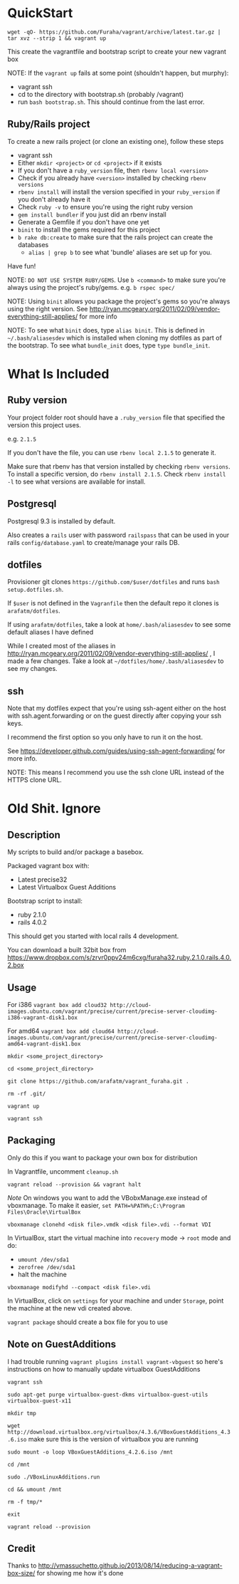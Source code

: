 
# QuickStart


`wget -qO- https://github.com/Furaha/vagrant/archive/latest.tar.gz | tar xvz --strip 1 && vagrant up`

This create the vagrantfile and bootstrap script to create your new vagrant box

NOTE: If the `vagrant up` fails at some point (shouldn't happen, but murphy):
- vagrant ssh
- cd to the directory with bootstrap.sh (probably /vagrant)
- run `bash bootstrap.sh`.
This should continue from the last error.

## Ruby/Rails project

To create a new rails project (or clone an existing one), follow these steps
- vagrant ssh
- Either `mkdir <project>` or `cd <project>` if it exists
- If you don't have a `ruby_version` file, then `rbenv local <version>`
- Check if you already have `<version>` installed by checking `rbenv versions`
- `rbenv install` will install the version specified in your `ruby_version` if you don't already have it
- Check `ruby -v` to ensure you're using the right ruby version
- `gem install bundler` if you just did an rbenv install
- Generate a Gemfile if you don't have one yet
- `binit` to install the gems required for this project
- `b rake db:create` to make sure that the rails project can create the databases
  - `alias | grep b` to see what 'bundle' aliases are set up for you.

Have fun!

NOTE: `DO NOT USE SYSTEM RUBY/GEMS`. Use `b <command>` to make sure you're
always using the project's ruby/gems. e.g. `b rspec spec/`

NOTE: Using `binit` allows you package the project's gems so you're always
using the right version. See
http://ryan.mcgeary.org/2011/02/09/vendor-everything-still-applies/ for more
info

NOTE: To see what `binit` does, type `alias binit`. This is defined in
`~/.bash/aliasesdev` which is installed when cloning my dotfiles as part of the
bootstrap. To see what `bundle_init` does, type `type bundle_init`.

# What Is Included

## Ruby version

Your project folder root should have a `.ruby_version` file that specified the
version this project uses.

e.g. `2.1.5`

If you don't have the file, you can use `rbenv local 2.1.5` to generate it.

Make sure that rbenv has that version installed by checking `rbenv versions`.
To install a specific version, do `rbenv install 2.1.5`. Check `rbenv install
-l` to see what versions are available for install.

## Postgresql

Postgresql 9.3 is installed by default.

Also creates a `rails` user with password `railspass` that can be used in your rails
`config/database.yaml` to create/manage your rails DB.

## dotfiles

Provisioner git clones `https://github.com/$user/dotfiles` and runs `bash
setup.dotfiles.sh`.

If `$user` is not defined in the `Vagranfile` then the default repo it clones is `arafatm/dotfiles`.

If using `arafatm/dotfiles`, take a look at `home/.bash/aliasesdev` to see some
default aliases I have defined

While I created most of the aliases in  http://ryan.mcgeary.org/2011/02/09/vendor-everything-still-applies/ , I made a few changes. Take a look at `~/dotfiles/home/.bash/aliasesdev` to see my changes.

## ssh

Note that my dotfiles expect that you're using ssh-agent either on the host with ssh.agent.forwarding or on the guest directly after copying your ssh keys.

I recommend the first option so you only have to run it on the host.

See https://developer.github.com/guides/using-ssh-agent-forwarding/ for more info. 

NOTE: This means I recommend you use the ssh clone URL instead of the HTTPS clone URL. 


# Old Shit. Ignore

## Description

My scripts to build and/or package a basebox.

Packaged vagrant box with:
- Latest precise32
- Latest Virtualbox Guest Additions

Bootstrap script to install:
- ruby 2.1.0
- rails 4.0.2

This should get you started with local rails 4 development.

You can download a built 32bit box from https://www.dropbox.com/s/zrvr0ppv24m6cxg/furaha32.ruby.2.1.0.rails.4.0.2.box

## Usage

For i386 `vagrant box add cloud32 http://cloud-images.ubuntu.com/vagrant/precise/current/precise-server-cloudimg-i386-vagrant-disk1.box` 

For amd64 `vagrant box add cloud64 http://cloud-images.ubuntu.com/vagrant/precise/current/precise-server-cloudimg-amd64-vagrant-disk1.box`

`mkdir <some_project_directory>`

`cd <some_project_directory>`

`git clone https://github.com/arafatm/vagrant_furaha.git .`

`rm -rf .git/`

`vagrant up`

`vagrant ssh`

## Packaging

Only do this if you want to package your own box for distribution

In Vagrantfile, uncomment `cleanup.sh`

`vagrant reload --provision && vagrant halt`

*Note* On windows you want to add the VBobxManage.exe instead
of vboxmanage. To make it easier, `set PATH=%PATH%;C:\Program
Files\Oracle\VirtualBox` 

`vboxmanage clonehd <disk file>.vmdk <disk file>.vdi --format VDI`

In VirtualBox, start the virtual machine into `recovery` mode -> `root` mode
and do:
- `umount /dev/sda1`
- `zerofree /dev/sda1`
- halt the machine

`vboxmanage modifyhd --compact <disk file>.vdi`

In VirtualBox, click on `settings` for your machine and under
`Storage`, point the machine at the new vdi created above.

`vagrant package` should create a box file for you to use 

## Note on GuestAdditions

I had trouble running `vagrant plugins install vagrant-vbguest` so here's
instructions on how to manually update virtualbox GuestAdditions

`vagrant ssh`

`sudo apt-get purge virtualbox-guest-dkms virtualbox-guest-utils virtualbox-guest-x11`

`mkdir tmp`

`wget http://download.virtualbox.org/virtualbox/4.3.6/VBoxGuestAdditions_4.3.6.iso`
make sure this is the version of virtualbox you are running

`sudo mount -o loop VBoxGuestAdditions_4.2.6.iso /mnt`

`cd /mnt`

`sudo ./VBoxLinuxAdditions.run`

`cd && umount /mnt`

`rm -f tmp/*`

`exit`

`vagrant reload --provision`

## Credit

Thanks to http://vmassuchetto.github.io/2013/08/14/reducing-a-vagrant-box-size/
for showing me how it's done
